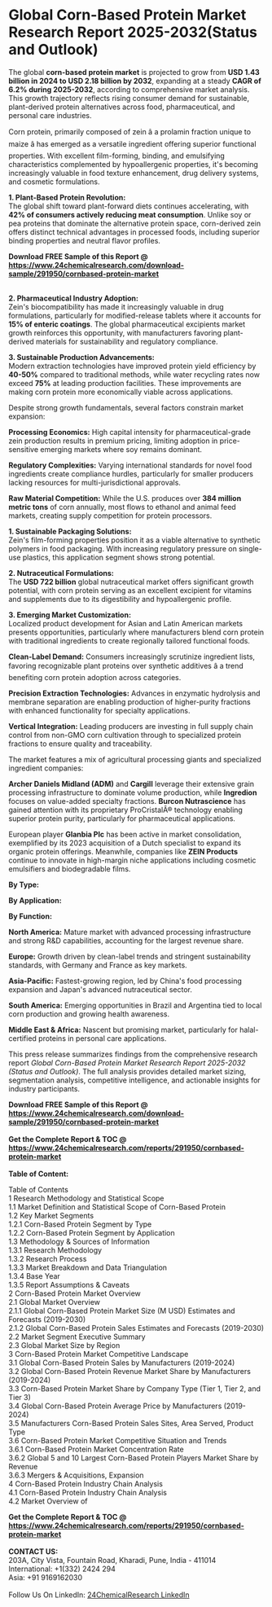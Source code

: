 <h1>Global Corn-Based Protein Market Research Report 2025-2032(Status and Outlook)</h1><p>The global <strong>corn-based protein market</strong> is projected to grow from <strong>USD 1.43 billion in 2024 to USD 2.18 billion by 2032</strong>, expanding at a steady <strong>CAGR of 6.2% during 2025-2032</strong>, according to comprehensive market analysis. This growth trajectory reflects rising consumer demand for sustainable, plant-derived protein alternatives across food, pharmaceutical, and personal care industries.</p><p>Corn protein, primarily composed of zein â a prolamin fraction unique to maize â has emerged as a versatile ingredient offering superior functional properties. With excellent film-forming, binding, and emulsifying characteristics complemented by hypoallergenic properties, it's becoming increasingly valuable in food texture enhancement, drug delivery systems, and cosmetic formulations.</p><p><strong>1. Plant-Based Protein Revolution:</strong><br>
The global shift toward plant-forward diets continues accelerating, with <strong>42% of consumers actively reducing meat consumption</strong>. Unlike soy or pea proteins that dominate the alternative protein space, corn-derived zein offers distinct technical advantages in processed foods, including superior binding properties and neutral flavor profiles.</p><div><b>Download FREE Sample of this Report @ 
            <a href="https://www.24chemicalresearch.com/download-sample/291950/cornbased-protein-market">
            https://www.24chemicalresearch.com/download-sample/291950/cornbased-protein-market</a></b></div><br><p><strong>2. Pharmaceutical Industry Adoption:</strong><br>
Zein's biocompatibility has made it increasingly valuable in drug formulations, particularly for modified-release tablets where it accounts for <strong>15% of enteric coatings</strong>. The global pharmaceutical excipients market growth reinforces this opportunity, with manufacturers favoring plant-derived materials for sustainability and regulatory compliance.</p><p><strong>3. Sustainable Production Advancements:</strong><br>
Modern extraction technologies have improved protein yield efficiency by <strong>40-50%</strong> compared to traditional methods, while water recycling rates now exceed <strong>75%</strong> at leading production facilities. These improvements are making corn protein more economically viable across applications.</p><p>Despite strong growth fundamentals, several factors constrain market expansion:</p><p><strong>Processing Economics:</strong> High capital intensity for pharmaceutical-grade zein production results in premium pricing, limiting adoption in price-sensitive emerging markets where soy remains dominant.</p><p><strong>Regulatory Complexities:</strong> Varying international standards for novel food ingredients create compliance hurdles, particularly for smaller producers lacking resources for multi-jurisdictional approvals.</p><p><strong>Raw Material Competition:</strong> While the U.S. produces over <strong>384 million metric tons</strong> of corn annually, most flows to ethanol and animal feed markets, creating supply competition for protein processors.</p><p><strong>1. Sustainable Packaging Solutions:</strong><br>
Zein's film-forming properties position it as a viable alternative to synthetic polymers in food packaging. With increasing regulatory pressure on single-use plastics, this application segment shows strong potential.</p><p><strong>2. Nutraceutical Formulations:</strong><br>
The <strong>USD 722 billion</strong> global nutraceutical market offers significant growth potential, with corn protein serving as an excellent excipient for vitamins and supplements due to its digestibility and hypoallergenic profile.</p><p><strong>3. Emerging Market Customization:</strong><br>
Localized product development for Asian and Latin American markets presents opportunities, particularly where manufacturers blend corn protein with traditional ingredients to create regionally tailored functional foods.</p><p><strong>Clean-Label Demand:</strong> Consumers increasingly scrutinize ingredient lists, favoring recognizable plant proteins over synthetic additives â a trend benefiting corn protein adoption across categories.</p><p><strong>Precision Extraction Technologies:</strong> Advances in enzymatic hydrolysis and membrane separation are enabling production of higher-purity fractions with enhanced functionality for specialty applications.</p><p><strong>Vertical Integration:</strong> Leading producers are investing in full supply chain control from non-GMO corn cultivation through to specialized protein fractions to ensure quality and traceability.</p><p>The market features a mix of agricultural processing giants and specialized ingredient companies:</p><p><strong>Archer Daniels Midland (ADM)</strong> and <strong>Cargill</strong> leverage their extensive grain processing infrastructure to dominate volume production, while <strong>Ingredion</strong> focuses on value-added specialty fractions. <strong>Burcon Nutrascience</strong> has gained attention with its proprietary ProCristalÂ® technology enabling superior protein purity, particularly for pharmaceutical applications.</p><p>European player <strong>Glanbia Plc</strong> has been active in market consolidation, exemplified by its 2023 acquisition of a Dutch specialist to expand its organic protein offerings. Meanwhile, companies like <strong>ZEIN Products</strong> continue to innovate in high-margin niche applications including cosmetic emulsifiers and biodegradable films.</p><p><strong>By Type:</strong></p><p><strong>By Application:</strong></p><p><strong>By Function:</strong></p><p><strong>North America:</strong> Mature market with advanced processing infrastructure and strong R&amp;D capabilities, accounting for the largest revenue share.</p><p><strong>Europe:</strong> Growth driven by clean-label trends and stringent sustainability standards, with Germany and France as key markets.</p><p><strong>Asia-Pacific:</strong> Fastest-growing region, led by China's food processing expansion and Japan's advanced nutraceutical sector.</p><p><strong>South America:</strong> Emerging opportunities in Brazil and Argentina tied to local corn production and growing health awareness.</p><p><strong>Middle East &amp; Africa:</strong> Nascent but promising market, particularly for halal-certified proteins in personal care applications.</p><p>This press release summarizes findings from the comprehensive research report <em>Global Corn-Based Protein Market Research Report 2025-2032 (Status and Outlook)</em>. The full analysis provides detailed market sizing, segmentation analysis, competitive intelligence, and actionable insights for industry participants.</p><div><b>Download FREE Sample of this Report @ 
            <a href="https://www.24chemicalresearch.com/download-sample/291950/cornbased-protein-market">
            https://www.24chemicalresearch.com/download-sample/291950/cornbased-protein-market</a></b></div><br><div><b>Get the Complete Report & TOC @ 
            <a href="https://www.24chemicalresearch.com/reports/291950/cornbased-protein-market">
            https://www.24chemicalresearch.com/reports/291950/cornbased-protein-market</a></b></div><br>
            <b>Table of Content:</b><p>Table of Contents<br />
1 Research Methodology and Statistical Scope<br />
1.1 Market Definition and Statistical Scope of Corn-Based Protein<br />
1.2 Key Market Segments<br />
1.2.1 Corn-Based Protein Segment by Type<br />
1.2.2 Corn-Based Protein Segment by Application<br />
1.3 Methodology & Sources of Information<br />
1.3.1 Research Methodology<br />
1.3.2 Research Process<br />
1.3.3 Market Breakdown and Data Triangulation<br />
1.3.4 Base Year<br />
1.3.5 Report Assumptions & Caveats<br />
2 Corn-Based Protein Market Overview<br />
2.1 Global Market Overview<br />
2.1.1 Global Corn-Based Protein Market Size (M USD) Estimates and Forecasts (2019-2030)<br />
2.1.2 Global Corn-Based Protein Sales Estimates and Forecasts (2019-2030)<br />
2.2 Market Segment Executive Summary<br />
2.3 Global Market Size by Region<br />
3 Corn-Based Protein Market Competitive Landscape<br />
3.1 Global Corn-Based Protein Sales by Manufacturers (2019-2024)<br />
3.2 Global Corn-Based Protein Revenue Market Share by Manufacturers (2019-2024)<br />
3.3 Corn-Based Protein Market Share by Company Type (Tier 1, Tier 2, and Tier 3)<br />
3.4 Global Corn-Based Protein Average Price by Manufacturers (2019-2024)<br />
3.5 Manufacturers Corn-Based Protein Sales Sites, Area Served, Product Type<br />
3.6 Corn-Based Protein Market Competitive Situation and Trends<br />
3.6.1 Corn-Based Protein Market Concentration Rate<br />
3.6.2 Global 5 and 10 Largest Corn-Based Protein Players Market Share by Revenue<br />
3.6.3 Mergers & Acquisitions, Expansion<br />
4 Corn-Based Protein Industry Chain Analysis<br />
4.1 Corn-Based Protein Industry Chain Analysis<br />
4.2 Market Overview of</p><div><b>Get the Complete Report & TOC @ 
            <a href="https://www.24chemicalresearch.com/reports/291950/cornbased-protein-market">
            https://www.24chemicalresearch.com/reports/291950/cornbased-protein-market</a></b></div><br><b>CONTACT US:</b><br>
            203A, City Vista, Fountain Road, Kharadi, Pune, India - 411014<br>
            International: +1(332) 2424 294<br>
            Asia: +91 9169162030 <br><br>
            Follow Us On LinkedIn: <a href="https://www.linkedin.com/company/24chemicalresearch/">24ChemicalResearch LinkedIn</a>